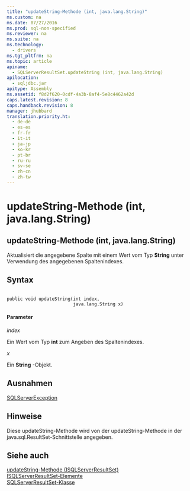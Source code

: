 ```yaml
---
title: "updateString-Methode (int, java.lang.String)"
ms.custom: na
ms.date: 07/27/2016
ms.prod: sql-non-specified
ms.reviewer: na
ms.suite: na
ms.technology: 
  - drivers
ms.tgt_pltfrm: na
ms.topic: article
apiname: 
  - SQLServerResultSet.updateString (int, java.lang.String)
apilocation: 
  - sqljdbc.jar
apitype: Assembly
ms.assetid: f8d2f620-0cdf-4a3b-8af4-5e8c4462a42d
caps.latest.revision: 8
caps.handback.revision: 8
manager: jhubbard
translation.priority.ht: 
  - de-de
  - es-es
  - fr-fr
  - it-it
  - ja-jp
  - ko-kr
  - pt-br
  - ru-ru
  - sv-se
  - zh-cn
  - zh-tw
---
```

# updateString-Methode (int, java.lang.String)
    
## updateString\-Methode \(int, java.lang.String\)  
 Aktualisiert die angegebene Spalte mit einem Wert vom Typ **String** unter Verwendung des angegebenen Spaltenindexes.  
  
## Syntax  
  
```  
  
public void updateString(int index,  
                         java.lang.String x)  
```  
  
#### Parameter  
 *index*  
  
 Ein Wert vom Typ **int** zum Angeben des Spaltenindexes.  
  
 *x*  
  
 Ein **String** \-Objekt.  
  
## Ausnahmen  
 [SQLServerException](../content/SQLServerException-Class.md)  
  
## Hinweise  
 Diese updateString\-Methode wird von der updateString\-Methode in der java.sql.ResultSet\-Schnittstelle angegeben.  
  
## Siehe auch  
 [updateString-Methode &#40;ISQLServerResultSet&#41;](../content/updateString-Method--SQLServerResultSet-.md)   
 [ISQLServerResultSet-Elemente](../content/SQLServerResultSet-Members.md)   
 [SQLServerResultSet-Klasse](../content/SQLServerResultSet-Class.md)  
  
  
